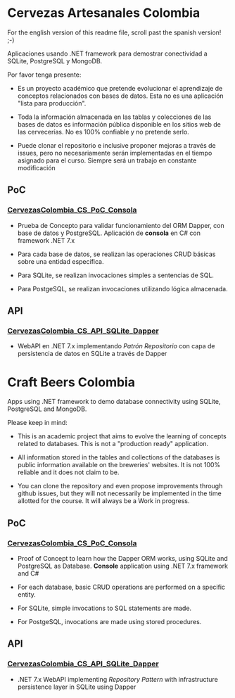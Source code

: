 # Cervezas Artesanales Colombia

For the english version of this readme file, scroll past the spanish version! ;-)

Aplicaciones usando .NET framework para demostrar conectividad a SQLite, PostgreSQL y MongoDB.

Por favor tenga presente:

- Es un proyecto académico que pretende evolucionar el aprendizaje de conceptos relacionados con bases de datos. Esta no es una aplicación "lista para producción".

- Toda la información almacenada en las tablas y colecciones de las bases de datos es información pública disponible en los sitios web de las cervecerías. No es 100% confiable y no pretende serlo.

- Puede clonar el repositorio e inclusive proponer mejoras a través de issues, pero no necesariamente serán implementadas en el tiempo asignado para el curso. Siempre será un trabajo en constante modificación


## PoC
### [CervezasColombia_CS_PoC_Consola](https://github.com/jdrodas/CervezasColombia/tree/main/CervezasColombia_CS_PoC_Consola)
- Prueba de Concepto para validar funcionamiento del ORM Dapper, con base de datos y PostgreSQL. Aplicación de **consola** en C# con framework .NET 7.x

- Para cada base de datos, se realizan las operaciones CRUD básicas sobre una entidad específica.
  
- Para SQLite, se realizan invocaciones simples a sentencias de SQL.

- Para PostgeSQL, se realizan invocaciones utilizando lógica almacenada.

## API
### [CervezasColombia_CS_API_SQLite_Dapper](https://github.com/jdrodas/CervezasColombia/tree/main/CervezasColombia_CS_API_SQLite_Dapper)
- WebAPI en .NET 7.x implementando *Patrón Repositorio* con capa de persistencia de datos en SQLite a través de Dapper


# Craft Beers Colombia

Apps using .NET framework to demo database connectivity using SQLite, PostgreSQL and MongoDB.

Please keep in mind:

- This is an academic project that aims to evolve the learning of concepts related to databases. This is not a "production ready" application.

- All information stored in the tables and collections of the databases is public information available on the breweries' websites. It is not 100% reliable and it does not claim to be.

- You can clone the repository and even propose improvements through github issues, but they will not necessarily be implemented in the time allotted for the course. It will always be a Work in progress.

## PoC
### [CervezasColombia_CS_PoC_Consola](https://github.com/jdrodas/CervezasColombia/tree/main/CervezasColombia_CS_PoC_Consola)
- Proof of Concept to learn how the Dapper ORM works, using SQLite and PostgreSQL as Database. **Console** application using .NET 7.x framework and C#

- For each database, basic CRUD operations are performed on a specific entity.
  
- For SQLite, simple invocations to SQL statements are made.

- For PostgeSQL, invocations are made using stored procedures.


## API
### [CervezasColombia_CS_API_SQLite_Dapper](https://github.com/jdrodas/CervezasColombia/tree/main/CervezasColombia_CS_API_SQLite_Dapper)
- .NET 7.x WebAPI implementing *Repository Pattern* with infrastructure persistence layer in SQLite using Dapper